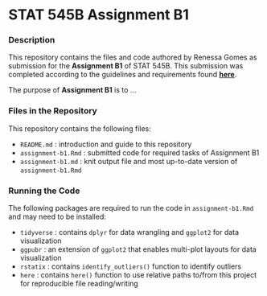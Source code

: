 # STAT 545B Assignment B1

### Description  
This repository contains the files and code authored by Renessa Gomes as submission for the **Assignment B1** of STAT 545B. This submission was completed according to the guidelines and requirements found [**here**](https://stat545.stat.ubc.ca/assignments/assignment-b1/). 

The purpose of **Assignment B1** is to ... 

### Files in the Repository  
This repository contains the following files:  
* `README.md` : introduction and guide to this repository 
* `assignment-b1.Rmd` : submitted code for required tasks of Assignment B1  
* `assignment-b1.md` : knit output file and most up-to-date version of `assignment-b1.Rmd`


### Running the Code  
The following packages are required to run the code in `assignment-b1.Rmd` and may need to be installed:  
* `tidyverse` : contains `dplyr` for data wrangling and `ggplot2` for data visualization  
* `ggpubr` : an extension of `ggplot2` that enables multi-plot layouts for data visualization
* `rstatix` : contains `identify_outliers()` function to identify outliers
* `here` : contains `here()` function to use relative paths to/from this project for reproducible file reading/writing

